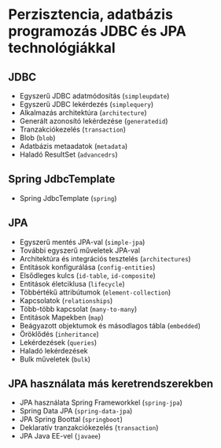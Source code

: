 # Perzisztencia, adatbázis programozás JDBC és JPA technológiákkal

## JDBC 

* Egyszerű JDBC adatmódosítás (`simpleupdate`)
* Egyszerű JDBC lekérdezés (`simplequery`)
* Alkalmazás architektúra (`architecture`)
* Generált azonosító lekérdezése (`generatedid`)
* Tranzakciókezelés (`transaction`)
* Blob (`blob`)
* Adatbázis metaadatok (`metadata`)
* Haladó ResultSet (`advancedrs`)

## Spring JdbcTemplate

* Spring JdbcTemplate (`spring`)

## JPA

* Egyszerű mentés JPA-val (`simple-jpa`)
* További egyszerű műveletek JPA-val
* Architektúra és integrációs tesztelés (`architectures`)
* Entitások konfigurálása (`config-entities`)
* Elsődleges kulcs (`id-table`, `id-composite`)
* Entitások életciklusa (`lifecycle`)
* Többértékű attribútumok (`element-collection`)
* Kapcsolatok (`relationships`)
* Több-több kapcsolat (`many-to-many`)
* Entitások Mapekben (`map`)
* Beágyazott objektumok és másodlagos tábla (`embedded`)
* Öröklődés (`inheritance`)
* Lekérdezések (`queries`)
* Haladó lekérdezések
* Bulk műveletek (`bulk`)

## JPA használata más keretrendszerekben

* JPA használata Spring Frameworkkel (`spring-jpa`)
* Spring Data JPA (`spring-data-jpa`)
* JPA Spring Boottal (`springboot`)
* Deklaratív tranzakciókezelés (`transaction`)
* JPA Java EE-vel (`javaee`)
